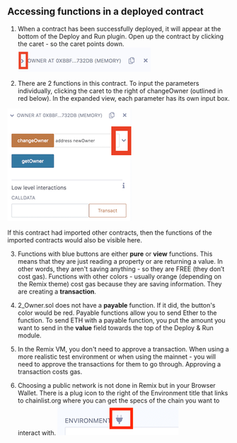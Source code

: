 ## Accessing functions in a deployed contract

1. When a contract has been successfully deployed, it will appear at the bottom of the Deploy and Run plugin. Open up the contract by clicking the caret - so the caret points down.
![deploy contract](https://raw.githubusercontent.com/ethereum/remix-workshops/master/Basics/interacting/images/instance.png "deployed contract")

2. There are 2 functions in this contract.  To input the parameters individually, clicking the caret to the right of changeOwner (outlined in red below). In the expanded view, each parameter has its own input box. 
   
![deploy contract](https://raw.githubusercontent.com/ethereum/remix-workshops/master/Basics/interacting/images/deployed_open2.png "deployed contract")

If this contract had imported other contracts, then the functions of the imported contracts would also be visible here.

3. Functions with blue buttons are either  **pure** or **view** functions.  This means that they are just reading a property or are returning a value.  In other words, they aren't saving anything - so they are FREE (they don’t cost gas).  Functions with other colors - usually orange (depending on the Remix theme) cost gas because they are saving information.  They are creating a **transaction**.  

4. 2_Owner.sol does not have a **payable** function.  If it did, the button's color would be red.  Payable functions allow you to send Ether to the function.  To send ETH with a payable function, you put the amount you want to send in the **value** field towards the top of the Deploy & Run module.

5. In the Remix VM, you don't need to approve a transaction.  When using a more realistic test environment or when using the mainnet - you will need to approve the transactions for them to go through. Approving a transaction costs gas. 

6. Choosing a public network is not done in Remix but in your Browser Wallet.  There is a plug icon to the right of the Environment title that links to chainlist.org where you can get the specs of the chain you want to interact with.
![chainlist](https://raw.githubusercontent.com/ethereum/remix-workshops/master/Basics/interacting/images/chainlist.png "chainlist")
